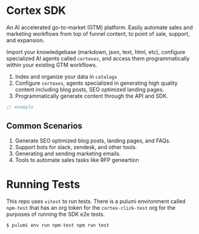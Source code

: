 # Cortex SDK

An AI accelerated go-to-market (GTM) platform. Easily automate sales and marketing workflows from top of funnel content, to point of sale, support, and expansion.

Import your knowledgebase (markdown, json, text, html, etc), configure specialized AI agents called `cortexes`, and access them programmatically within your existing GTM workflows.

1. Index and organize your data in `catalogs`
2. Configure `cortexes`, agents specialized in generating high quality content including blog posts, SEO optimized landing pages.
3. Programmatically generate content through the API and SDK.

```ts
// example
```

## Common Scenarios

1. Generate SEO optimized blog posts, landing pages, and FAQs.
2. Support bots for slack, zendesk, and other tools.
3. Generating and sending marketing emails.
4. Tools to automate sales tasks like RFP geneartion

# Running Tests

This repo uses `vitest` to run tests. There is a pulumi environment called `npm-test` that has an org token for the `cortex-click-test` org for the purposes of running the SDK e2e tests.

```console
$ pulumi env run npm-test npm run test
```